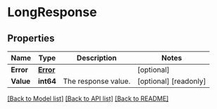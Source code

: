 # LongResponse

## Properties

Name | Type | Description | Notes
------------ | ------------- | ------------- | -------------
**Error** | [**Error**](Error.md) |  | [optional] 
**Value** | **int64** | The response value. | [optional] [readonly] 

[[Back to Model list]](../README.md#documentation-for-models) [[Back to API list]](../README.md#documentation-for-api-endpoints) [[Back to README]](../README.md)


